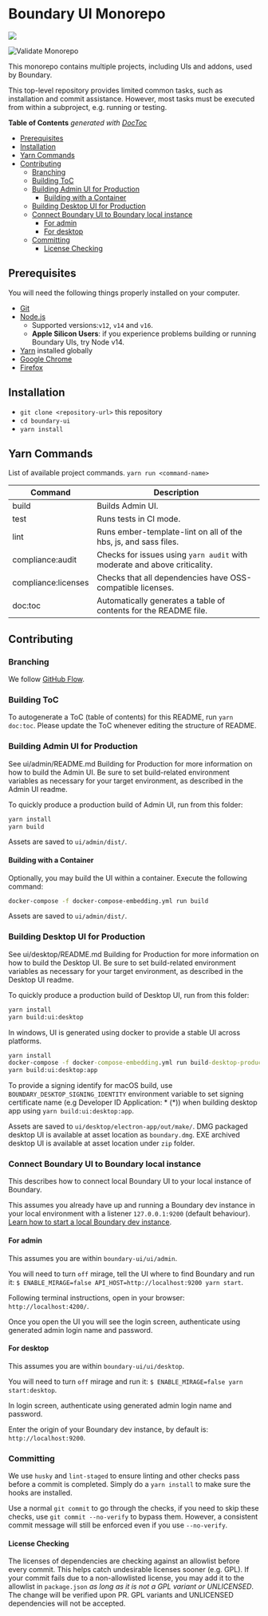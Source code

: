 # Boundary UI Monorepo
![](boundary.png)

![Validate Monorepo](https://github.com/hashicorp/boundary-ui/workflows/Validate%20Monorepo/badge.svg)

This monorepo contains multiple projects, including UIs and addons, used by
Boundary.

This top-level repository provides limited common tasks, such as installation
and commit assistance.  However, most tasks must be executed from within a
subproject, e.g. running or testing.


<!-- START doctoc generated TOC please keep comment here to allow auto update -->
<!-- DON'T EDIT THIS SECTION, INSTEAD RE-RUN doctoc TO UPDATE -->
**Table of Contents**  *generated with [DocToc](https://github.com/thlorenz/doctoc)*

- [Prerequisites](#prerequisites)
- [Installation](#installation)
- [Yarn Commands](#yarn-commands)
- [Contributing](#contributing)
  - [Branching](#branching)
  - [Building ToC](#building-toc)
  - [Building Admin UI for Production](#building-admin-ui-for-production)
    - [Building with a Container](#building-with-a-container)
  - [Building Desktop UI for Production](#building-desktop-ui-for-production)
  - [Connect Boundary UI to Boundary local instance](#connect-boundary-ui-to-boundary-local-instance)
    - [For admin](#for-admin)
    - [For desktop](#for-desktop)
  - [Committing](#committing)
    - [License Checking](#license-checking)

<!-- END doctoc generated TOC please keep comment here to allow auto update -->

## Prerequisites

You will need the following things properly installed on your computer.

* [Git][git]
* [Node.js][node]
  * Supported versions:`v12`, `v14` and `v16`.
  * **Apple Silicon Users**:  if you experience problems building or running
    Boundary UIs, try Node v14.
* [Yarn][yarn] installed globally
* [Google Chrome][chrome]
* [Firefox][firefox]

[git]: https://git-scm.com/
[node]: https://nodejs.org/
[yarn]: https://classic.yarnpkg.com/lang/en/
[chrome]: https://google.com/chrome/
[firefox]: https://firefox.com/
[yarn-workspaces]: https://classic.yarnpkg.com/en/docs/workspaces/

## Installation

* `git clone <repository-url>` this repository
* `cd boundary-ui`
* `yarn install`

## Yarn Commands

List of available project commands.  `yarn run <command-name>`

| Command             | Description |
|---------------------|---|
| build               | Builds Admin UI. |
| test                | Runs tests in CI mode. |
| lint                | Runs ember-template-lint on all of the hbs, js, and sass files. |
| compliance:audit    | Checks for issues using `yarn audit` with moderate and above criticality.|
| compliance:licenses | Checks that all dependencies have OSS-compatible licenses. |
| doc:toc             | Automatically generates a table of contents for the README file. |

## Contributing

### Branching

We follow [GitHub Flow][github-flow].

### Building ToC

To autogenerate a ToC (table of contents) for this README,
run `yarn doc:toc`.  Please update the ToC whenever editing the structure
of README.

### Building Admin UI for Production

See ui/admin/README.md Building for Production for more information on how to
build the Admin UI.  Be sure to set build-related environment variables as
necessary for your target environment, as described in the Admin UI readme.

To quickly produce a production build of Admin UI, run from this folder:

```bash
yarn install
yarn build
```

Assets are saved to `ui/admin/dist/`.

#### Building with a Container

Optionally, you may build the UI within a container.  Execute the following command:

```bash
docker-compose -f docker-compose-embedding.yml run build
```

Assets are saved to `ui/admin/dist/`.

### Building Desktop UI for Production

See ui/desktop/README.md Building for Production for more information on how to
build the Desktop UI.  Be sure to set build-related environment variables as
necessary for your target environment, as described in the Desktop UI readme.

To quickly produce a production build of Desktop UI, run from this folder:

```bash
yarn install
yarn build:ui:desktop
```

In windows, UI is generated using docker to provide a stable UI across platforms.

```cmd
yarn install
docker-compose -f docker-compose-embedding.yml run build-desktop-production 
yarn build:ui:desktop:app
```

To provide a signing identify for macOS build, use `BOUNDARY_DESKTOP_SIGNING_IDENTITY`
environment variable to set signing certificate name (e.g Developer ID Application: * (*)) when building desktop app using `yarn build:ui:desktop:app`.

Assets are saved to `ui/desktop/electron-app/out/make/`.
DMG packaged desktop UI is available at asset location as `boundary.dmg`.
EXE archived desktop UI is available at asset location under `zip` folder.

### Connect Boundary UI to Boundary local instance

This describes how to connect local Boundary UI to your local instance of Boundary.

This assumes you already have up and running a Boundary dev instance in your local environment with a listener `127.0.0.1:9200` (default behaviour). [Learn how to start a local Boundary dev instance](https://learn.hashicorp.com/tutorials/boundary/getting-started-dev?in=boundary/getting-started#start-a-dev-environment).
#### For admin

This assumes you are within `boundary-ui/ui/admin`.

You will need to turn `off` mirage, tell the UI where to find Boundary and run it: `$ ENABLE_MIRAGE=false API_HOST=http://localhost:9200 yarn start`.

Following terminal instructions, open in your browser: `http://localhost:4200/`.

Once you open the UI you will see the login screen, authenticate using generated admin login name and password.

#### For desktop

This assumes you are within `boundary-ui/ui/desktop`.

You will need to turn `off` mirage and run it: `$ ENABLE_MIRAGE=false yarn start:desktop`.

In login screen, authenticate using generated admin login name and password.

Enter the origin of your Boundary dev instance, by default is: `http://localhost:9200`.

### Committing

We use `husky` and `lint-staged` to ensure linting and other checks pass before a
commit is completed. Simply do a `yarn install` to make sure the hooks are installed.

Use a normal `git commit` to go through the checks, if you need to skip these checks,
use `git commit --no-verify` to bypass them. However, a consistent commit message will
still be enforced even if you use `--no-verify`.

#### License Checking

The licenses of dependencies are checking against an allowlist before every
commit.  This helps catch undesirable licenses sooner (e.g. GPL).  If your
commit fails due to a non-allowlisted license, you may add it to the allowlist
in `package.json` _as long as it is not a GPL variant or UNLICENSED_.
The change will be verified upon PR.  GPL variants and UNLICENSED dependencies
will not be accepted.

[github-flow]: https://guides.github.com/introduction/flow/
